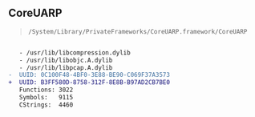 ## CoreUARP

> `/System/Library/PrivateFrameworks/CoreUARP.framework/CoreUARP`

```diff

   - /usr/lib/libcompression.dylib
   - /usr/lib/libobjc.A.dylib
   - /usr/lib/libpcap.A.dylib
-  UUID: 0C100F48-4BF0-3E88-BE90-C069F37A3573
+  UUID: B3FF580D-8758-312F-8E8B-B97AD2CB7BE0
   Functions: 3022
   Symbols:   9115
   CStrings:  4460

```
